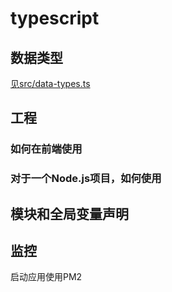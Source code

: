 # typescript

## 数据类型

[见src/data-types.ts](./src/data-type.ts)

## 工程

### 如何在前端使用

### 对于一个Node.js项目，如何使用

## 模块和全局变量声明

## 监控

启动应用使用PM2
